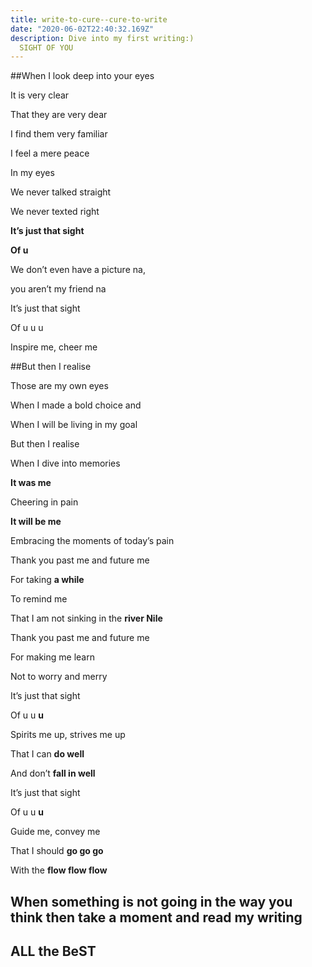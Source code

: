 ```yaml
---
title: write-to-cure--cure-to-write
date: "2020-06-02T22:40:32.169Z"
description: Dive into my first writing:)
  SIGHT OF YOU
---
```


##When I look deep into your eyes

It is very clear

That they are very dear

I find them very familiar

I feel a mere peace

In my eyes

We never talked straight

We never texted right

**It’s just that sight**

**Of u**

We don’t even have a picture na,

you aren’t my friend na

It’s just that sight

Of u u u

Inspire me, cheer me

##But then I realise

Those are my own eyes

When I made a bold choice and

When I will be living in my goal

But then I realise

When I dive into memories

**It was me**

Cheering in pain

**It will be me**

Embracing the moments of today’s pain

Thank you past me and future me

For taking **a while**

To remind me

That I am not sinking in the **river Nile**

Thank you past me and future me

For making me learn

Not to worry and merry

It’s just that sight

Of u u **u**

Spirits me up, strives me up

That I can **do well**

And don’t **fall in well**

It’s just that sight

Of u u **u**

Guide me, convey me

That I should **go go go**

With the **flow flow flow**

## When something is not going in the way you think then take a moment and read my writing

## ALL the BeST
